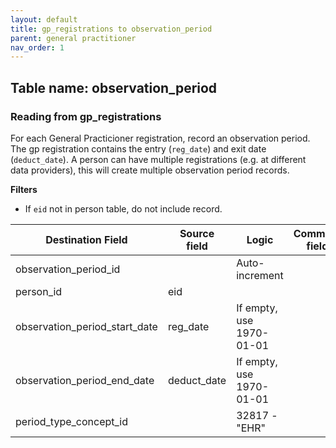 ```yaml
---
layout: default
title: gp_registrations to observation_period
parent: general practitioner
nav_order: 1
---
```


## Table name: observation_period

### Reading from gp_registrations

For each General Practicioner registration, record an observation period.
The gp registration contains the entry (`reg_date`) and exit date (`deduct_date`).
A person can have multiple registrations (e.g. at different data providers), this will create multiple observation period records.

**Filters**
 - If `eid` not in person table, do not include record.

| Destination Field | Source field | Logic | Comment field |
| --- | --- | --- | --- |
| observation_period_id |  | Auto-increment |  |
| person_id | eid |  |  |
| observation_period_start_date | reg_date | If empty, use 1970-01-01 |  |
| observation_period_end_date | deduct_date | If empty, use 1970-01-01 |  |
| period_type_concept_id |  | 32817 - "EHR" |  |

